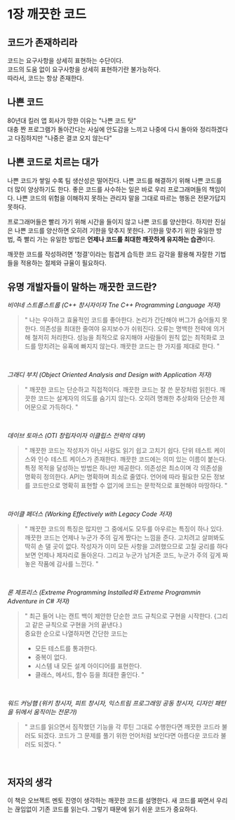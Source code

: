 1장 깨끗한 코드
============

## 코드가 존재하리라
코드는 요구사항을 상세히 표현하는 수단이다.  
코드의 도움 없이 요구사항을 상세히 표현하기란 불가능하다.  
따라서, 코드는 항상 존재한다.

## 나쁜 코드
80년대 킬러 앱 회사가 망한 이유는 "나쁜 코드 탓"  
대충 짠 프로그램가 돌아간다는 사실에 안도감을 느끼고 나중에 다시 돌아와 정리하겠다고 다짐하지만 "나중은 결코 오지 않는다"

## 나쁜 코드로 치르는 대가
나쁜 코드가 쌓일 수록 팀 생산성은 떨어진다.
나쁜 코드를 해결하기 위해 나쁜 코드를 더 많이 양상하기도 한다.
좋은 코드를 사수하는 일은 바로 우리 프로그래머들의 책임이다.
나쁜 코드의 위험을 이해하지 못하는 관리자 말을 그대로 따르는 행동은 전문가답지 못하다.

프로그래머들은 빨리 가기 위해 시간을 들이지 않고 나쁜 코드를 양산한다.
하지만 진실은 나쁜 코드를 양산하면 오히려 기한을 맞추지 못한다.
기한을 맞추기 위한 유일한 방법, 즉 빨리 가는 유일한 방법은 <b>언제나 코드를 최대한 깨끗하게 유지하는 습관</b>이다.

깨끗한 코드를 작성하려면 '청결'이라는 힘겹게 습득한 코드 감각을 활용해 자잘한 기법들을 적용하는 절제와 규율이 필요하다.

## 유명 개발자들이 말하는 깨끗한 코드란?
_비야네 스트롭스트룹 (C++ 창시자이자 Tne C++ Programming Language 저자)_
> " 나는 우아하고 효율적인 코드를 좋아한다.
> 논리가 간단해야 버그가 숨어들지 못한다. 의존성을 최대한 줄여야 유지보수가 쉬워진다.
> 오류는 명백한 전략에 의거해 철저히 처리한다.
> 성능을 최적으로 유지해야 사람들이 원칙 없는 최적화로 코드를 망치려는 유횩에 빠지지 않는다.
> 깨끗한 코드는 한 가지를 제대로 한다. "

<br>

_그래디 부치 (Object Oriented Analysis and Design with Application 저자)_
> " 깨끗한 코드는 단순하고 직접적이다.
> 깨끗한 코드는 잘 쓴 문장처럼 읽힌다.
> 깨끗한 코드는 설계자의 의도를 숨기지 않는다.
> 오히려 명쾌한 추상화와 단순한 제어문으로 가득하다. "

<br>

_데이브 토마스 (OTI 창립자이자 이클립스 전략의 대부)_
> " 깨끗한 코드는 작성자가 아닌 사람도 읽기 쉽고 고치기 쉽다.
> 단위 테스트 케이스와 인수 테스트 케이스가 존재한다.
> 깨끗한 코드에는 의미 있는 이름이 붙는다.
> 특정 목적을 달성하는 방법은 하나만 제공한다.
> 의존성은 최소이며 각 의존성을 명확히 정의한다.
> API는 명확하며 최소로 줄였다. 언어에 따라 필요한 모든 정보를
> 코드만으로 명확히 표현할 수 없기에 코드는 문학적으로 표현해야 마땅하다. "

<br>

_마이클 페더스 (Working Effectively with Legacy Code 저자)_
> " 깨끗한 코드의 특징은 많지만 그 중에서도 모두를 아우르는 특징이 하나 있다.
> 깨끗한 코드는 언제나 누군가 주의 깊게 짰다는 느낌을 준다.
> 고치려고 살펴봐도 딱히 손 댈 곳이 없다.
> 작성자가 이미 모든 사항을 고려했으므로 고칠 궁리를 하다보면 언제나 제자리로 돌아온다.
> 그리고 누군가 남겨준 코드, 누군가 주의 깊게 짜놓은 작품에 감사를 느낀다. "

<br>

_론 제프리스 (Extreme Programming Installed와 Extreme Programmin Adventure in C# 저자)_
> " 최근 들어 나는 캔트 백이 제안한 단순한 코드 규칙으로 구현을 시작한다.
> {그리고 같은 규칙으로 구현을 거의 끝낸다.) <br>
> 중요한 순으로 나열하자면 간단한 코드는
> - 모든 테스트를 통과한다.
> - 중복이 없다.
> - 시스템 내 모든 설계 아이디어를 표현한다.
> - 클래스, 메서드, 함수 등을 최대한 줄인다. "

<br>

_워드 커닝햄 (위키 창시자, 피트 창시자, 익스트림 프로그래밍 공동 창시자, 디자인 패턴을 뒤에서 움직이는 전문가)_
> " 코드를 읽으면서 짐작했던 기능을 각 루틴 그대로 수행한다면 깨끗한 코드라 불러도 되겠다.
> 코드가 그 문제를 풀기 위한 언어처럼 보인다면 아름다운 코드라 불러도 되겠다. "

<br>

## 저자의 생각
이 책은 오브젝트 멘토 진영이 생각하는 깨끗한 코드를 설명한다.
새 코드를 짜면서 우리는 끊임없이 기존 코드를 읽는다. 그렇기 때문에 읽기 쉬운 코드가 중요하다.



